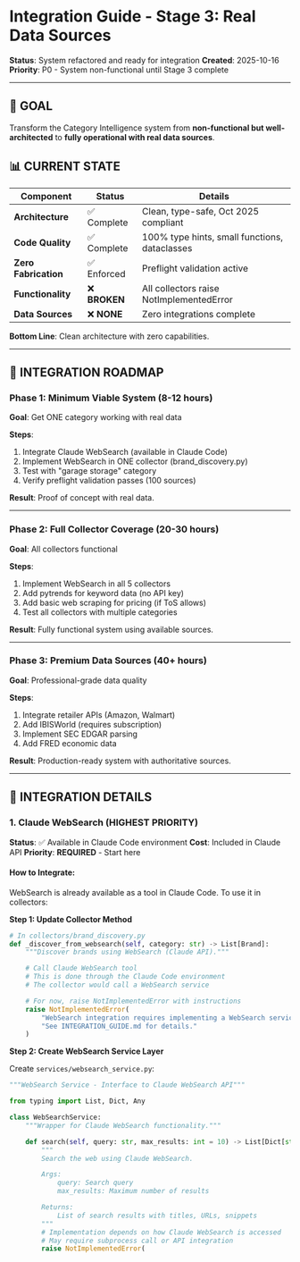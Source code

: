 # Integration Guide - Stage 3: Real Data Sources

**Status**: System refactored and ready for integration
**Created**: 2025-10-16
**Priority**: P0 - System non-functional until Stage 3 complete

---

## 🎯 **GOAL**

Transform the Category Intelligence system from **non-functional but well-architected** to **fully operational with real data sources**.

## 📊 **CURRENT STATE**

| Component | Status | Details |
|-----------|--------|---------|
| **Architecture** | ✅ Complete | Clean, type-safe, Oct 2025 compliant |
| **Code Quality** | ✅ Complete | 100% type hints, small functions, dataclasses |
| **Zero Fabrication** | ✅ Enforced | Preflight validation active |
| **Functionality** | ❌ **BROKEN** | All collectors raise NotImplementedError |
| **Data Sources** | ❌ **NONE** | Zero integrations complete |

**Bottom Line**: Clean architecture with zero capabilities.

---

## 🚀 **INTEGRATION ROADMAP**

### **Phase 1: Minimum Viable System** (8-12 hours)
**Goal**: Get ONE category working with real data

**Steps**:
1. Integrate Claude WebSearch (available in Claude Code)
2. Implement WebSearch in ONE collector (brand_discovery.py)
3. Test with "garage storage" category
4. Verify preflight validation passes (100 sources)

**Result**: Proof of concept with real data.

---

### **Phase 2: Full Collector Coverage** (20-30 hours)
**Goal**: All collectors functional

**Steps**:
1. Implement WebSearch in all 5 collectors
2. Add pytrends for keyword data (no API key)
3. Add basic web scraping for pricing (if ToS allows)
4. Test all collectors with multiple categories

**Result**: Fully functional system using available sources.

---

### **Phase 3: Premium Data Sources** (40+ hours)
**Goal**: Professional-grade data quality

**Steps**:
1. Integrate retailer APIs (Amazon, Walmart)
2. Add IBISWorld (requires subscription)
3. Implement SEC EDGAR parsing
4. Add FRED economic data

**Result**: Production-ready system with authoritative sources.

---

## 🔧 **INTEGRATION DETAILS**

### **1. Claude WebSearch** (HIGHEST PRIORITY)

**Status**: ✅ Available in Claude Code environment
**Cost**: Included in Claude API
**Priority**: **REQUIRED** - Start here

#### **How to Integrate**:

WebSearch is already available as a tool in Claude Code. To use it in collectors:

**Step 1: Update Collector Method**

```python
# In collectors/brand_discovery.py
def _discover_from_websearch(self, category: str) -> List[Brand]:
    """Discover brands using WebSearch (Claude API)."""

    # Call Claude WebSearch tool
    # This is done through the Claude Code environment
    # The collector would call a WebSearch service

    # For now, raise NotImplementedError with instructions
    raise NotImplementedError(
        "WebSearch integration requires implementing a WebSearch service layer. "
        "See INTEGRATION_GUIDE.md for details."
    )
```

**Step 2: Create WebSearch Service Layer**

Create `services/websearch_service.py`:

```python
"""WebSearch Service - Interface to Claude WebSearch API"""

from typing import List, Dict, Any

class WebSearchService:
    """Wrapper for Claude WebSearch functionality."""

    def search(self, query: str, max_results: int = 10) -> List[Dict[str, Any]]:
        """
        Search the web using Claude WebSearch.

        Args:
            query: Search query
            max_results: Maximum number of results

        Returns:
            List of search results with titles, URLs, snippets
        """
        # Implementation depends on how Claude WebSearch is accessed
        # May require subprocess call or API integration
        raise NotImplementedError(
```